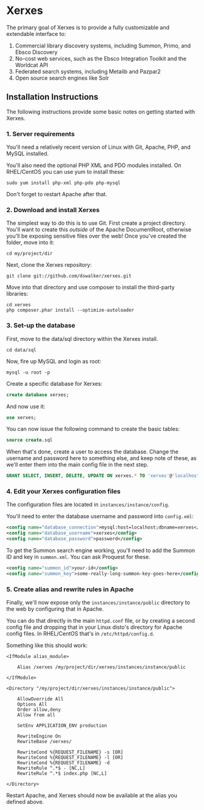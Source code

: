 # Xerxes

The primary goal of Xerxes is to provide a fully customizable and extendable interface to:

  1. Commercial library discovery systems, including Summon, Primo, and Ebsco Discovery
  2. No-cost web services, such as the Ebsco Integration Toolkit and the Worldcat API
  3. Federated search systems, including Metalib and Pazpar2
  4. Open source search engines like Solr

## Installation Instructions

The following instructions provide some basic notes on getting started with Xerxes.  

### 1. Server requirements

You'll need a relatively recent version of Linux with Git, Apache, PHP, and MySQL installed. 

You'll also need the optional PHP XML and PDO modules installed.  On RHEL/CentOS you can use yum to install these:

```
sudo yum install php-xml php-pdo php-mysql
```

Don't forget to restart Apache after that.

### 2. Download and install Xerxes

The simplest way to do this is to use Git.  First create a project directory.  You'll want to create this *outside* of the Apache DocumentRoot, otherwise you'll be exposing sensitive files over the web!  Once you've created the folder, move into it:

```
cd my/project/dir
```

Next, clone the Xerxes repository:

```
git clone git://github.com/dswalker/xerxes.git
```

Move into that directory and use composer to install the third-party libraries:

```
cd xerxes
php composer.phar install --optimize-autoloader
```

### 3. Set-up the database

First, move to the data/sql directory within the Xerxes install.

```
cd data/sql
```

Now, fire up MySQL and login as root:

```
mysql -u root -p
```

Create a specific database for Xerxes:

```sql
create database xerxes;
```

And now use it:

```sql
use xerxes;
```

You can now issue the following command to create the basic tables:

```sql
source create.sql
```

When that's done, create a user to access the database.  Change the username and password here to something else, and keep note of these, as we'll  enter them into the main config file in the next step.

```sql
GRANT SELECT, INSERT, DELETE, UPDATE ON xerxes.* TO 'xerxes'@'localhost' IDENTIFIED BY 'password';
```

### 4. Edit your Xerxes configuration files

The configuration files are located in `instances/instance/config`.

You'll need to enter the database username and password into `config.xml`:

```xml
<config name="database_connection">mysql:host=localhost;dbname=xerxes</config>
<config name="database_username">xerxes</config>
<config name="database_password">password</config>
```

To get the Summon search engine working, you'll need to add the Summon ID and key in `summon.xml`.  You can ask Proquest for these.

```xml
<config name="summon_id">your-id</config>
<config name="summon_key">some-really-long-summon-key-goes-here</config>
```

### 5. Create alias and rewrite rules in Apache

Finally, we'll now expose only the `instances/instance/public` directory to the web by configuring that in Apache.

You can do that directly in the main `httpd.conf` file, or by creating a second config file and dropping that in your Linux disto's directory for Apache config files.  In RHEL/CentOS that's in `/etc/httpd/config.d`.

Something like this should work:

```
<IfModule alias_module>

 	Alias /xerxes /my/project/dir/xerxes/instances/instance/public

</IfModule>

<Directory "/my/project/dir/xerxes/instances/instance/public">

	AllowOverride All
	Options All
	Order allow,deny
	Allow from all

	SetEnv APPLICATION_ENV production
	
	RewriteEngine On
	RewriteBase /xerxes/

	RewriteCond %{REQUEST_FILENAME} -s [OR]
	RewriteCond %{REQUEST_FILENAME} -l [OR]
	RewriteCond %{REQUEST_FILENAME} -d
	RewriteRule ^.*$ - [NC,L]
	RewriteRule ^.*$ index.php [NC,L]

</Directory>
```

Restart Apache, and Xerxes should now be available at the alias you defined above.

